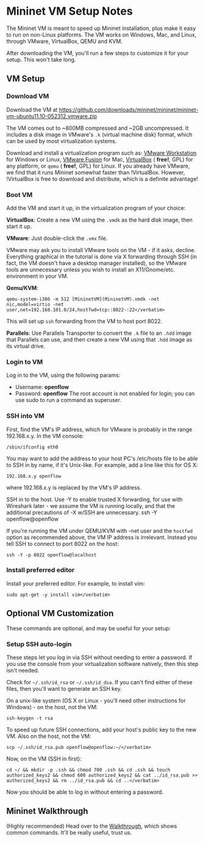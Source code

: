 <!-- %META:TOPICINFO{author="BobLantz" date="1338354134" format="1.1" reprev="1.30" version="1.30"}% -->
<!-- %META:TOPICPARENT{name="Download"}% -->
<!-- Use our custom page layout:
* Set VIEW_TEMPLATE = [MininetView](MininetView)
-->


Mininet VM Setup Notes
=======================

The Mininet VM is meant to speed up Mininet installation, plus make it easy to run on non-Linux platforms. The VM works on Windows, Mac, and Linux, through VMware, VirtualBox, QEMU and KVM.

After downloading the VM, you'll run a few steps to customize it for your setup. This won't take long.

<!-- %TOC% -->


VM Setup
---------


### Download VM

Download the VM at https://github.com/downloads/mininet/mininet/mininet-vm-ubuntu11.10-052312.vmware.zip

The VM comes out to ~800MB compressed and ~2GB uncompressed. It includes a disk image in VMware's `.k` (virtual machine disk) format, which can be used by most virtualization systems.

Download and install a virtualization program such as: [VMware Workstation](http://www.vmware.com/products/workstation/) for Windows or Linux, [VMware Fusion](http://www.vmware.com/products/fusion) for Mac, [VirtualBox](http://www.virtualbox.org/wiki/Downloads) ( **free!**, GPL) for any platform, or `qemu` ( **free!**, GPL) for Linux. If you already have VMware, we find that it runs Mininet somewhat faster than !VirtualBox. However, !VirtualBox is free to download and distribute, which is a definite advantage!

### Boot VM

Add the VM and start it up, in the virtualization program of your choice:

**VirtualBox**: Create a new VM using the `.vmdk` as the hard disk image, then start it up.

**VMware**: Just double-click the `.vmx` file.

VMware may ask you to install VMware tools on the VM - if it asks, decline. Everything graphical in the tutorial is done via X forwarding through SSH (in fact, the VM doesn't have a desktop manager installed), so the VMware tools are unnecessary unless you wish to install an X11/Gnome/etc. environment in your VM.

**Qemu/KVM**:

    qemu-system-i386 -m 512 [MininetVM](MininetVM).vmdk -net nic,model=virtio -net user,net=192.168.101.0/24,hostfwd=tcp::8022-:22</verbatim>

This will set up `ssh` forwarding from the VM to host port 8022.

**Parallels**: Use Parallels Transporter to convert the `.k` file to an `.hdd` image that Parallels can use, and then create a new VM using that `.hdd` image as its virtual drive.


### Login to VM

Log in to the VM, using the following params:
* Username: **openflow**
* Password: **openflow**
The root account is not enabled for login; you can use sudo to run a command as superuser.


### SSH into VM

First, find the VM's IP address, which for VMware is probably in the range 192.168.x.y. In the VM console:

    /sbin/ifconfig eth0

You may want to add the address to your host PC's /etc/hosts file to be able to SSH in by name, if it's Unix-like. For example, add a line like this for OS X:

    192.168.x.y openflow

where 192.168.x.y is replaced by the VM's IP address.

SSH in to the host. Use -Y to enable trusted X forwarding, for use with Wireshark later - we assume the VM is running locally, and that the additional precautions of -X w/SSH are unnecessary.
<verbatim>
ssh -Y openflow@openflow</verbatim>

If you're running the VM under QEMU/KVM with -net user and the `hostfwd` option as recommended above, the VM IP address is irrelevant. Instead you tell SSH to connect to port 8022 on the host:

    ssh -Y -p 8022 openflow@localhost

### Install preferred editor

Install your preferred editor. For example, to install vim:

    sudo apt-get -y install vim</verbatim>


Optional VM Customization
--------------------------

These commands are optional, and may be useful for your setup:

### Setup SSH auto-login

These steps let you log in via SSH without needing to enter a password. If you use the console from your virtualization software natively, then this step isn't needed.

Check for `~/.ssh/id_rsa` or `~/.ssh/id_dsa`. If you can't find either of these files, then you'll want to generate an SSH key.

On a unix-like system (OS X or Linux - you'll need other instructions for Windows) - on the host, not the VM:

	ssh-keygen -t rsa

To speed up future SSH connections, add your host's public key to the new VM. Also on the host, not the VM:

    scp ~/.ssh/id_rsa.pub openflow@openflow:~/</verbatim>

Now, on the VM (SSH in first):

    cd ~/ && mkdir -p .ssh && chmod 700 .ssh && cd .ssh && touch authorized_keys2 && chmod 600 authorized_keys2 && cat ../id_rsa.pub >> authorized_keys2 && rm ../id_rsa.pub && cd ..</verbatim>

Now you should be able to log in without entering a password.


Mininet Walkthrough
--------------------

(Highly recommended) Head over to the [Walkthrough](Walkthrough), which shows common commands. It'll be really useful, trust us.
